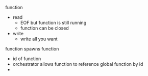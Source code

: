 function

- read
  - EOF but function is still running
  - function can be closed
- write
  - write all you want

function spawns function

- id of function
- orchestrator allows function to reference global function by id
-
